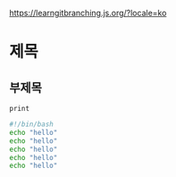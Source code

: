 https://learngitbranching.js.org/?locale=ko
# 제목
## 부제목


`print`

```bash
#!/bin/bash
echo "hello"
echo "hello"
echo "hello"
echo "hello"
echo "hello"

```
